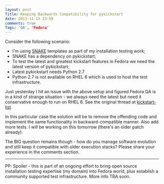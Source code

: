 ```yaml
---
layout: post
Title: Keeping Backwards Compatibility for pykickstart
date: 2013-11-13 23:59
comments: true
Tags: 'QA', 'Fedora'
---
```


Consider the following scenario:

* I'm using [SNAKE](https://fedorahosted.org/snake/) templates as part of my
installation testing work;
* SNAKE has a dependency on pykickstart;
* To test the latest and greatest kickstart features in Fedora we need the
latest version of pykickstart;
* Latest pykickstart needs Python 2.7
* Python 2.7 is not available on RHEL 6 which is used to host the test
infrastructure.


Just yesterday I hit an issue with the above setup and figured Fedora QA is
in a kind of strange situation - we always need the latest but need it
conservative enough to run on RHEL 6. See the original thread at
[kickstart-list](https://www.redhat.com/archives/kickstart-list/2013-November/msg00001.html).


In this particular case the solution will be to remove the offending code
and implement the same functionality in backward-compatible manner. Also add
more tests. I will be working on this tomorrow (there's an older patch already).


The BIG question remains though - how do you manage software evolution and still
keep it compatible with older execution stacks? Please share your experience in
the comments section.

---

PP: Spoiler - this is part of an ongoing effort to bring open source installation
testing expertise (my domain) into Fedora world, plus establish a community supported
test infrastructure. More info TBA soon.
